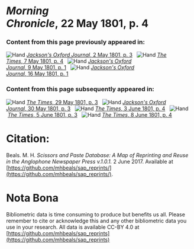 # *Morning Chronicle*, 22 May 1801, p. 4  
  
### Content from this page previously appeared in:  
![Hand](http://scissorsandpaste.net/wp-content/uploads/2017/06/smallhandpointer.png) [*Jackson's Oxford Journal*, 2 May 1801, p. 3](https://mhbeals.github.io/sap_html/Jackson's-Oxford-Journal/Jackson's-Oxford-Journal-2-May-1801-p-3)  
![Hand](http://scissorsandpaste.net/wp-content/uploads/2017/06/smallhandpointer.png) [*The Times*, 7 May 1801, p. 4](https://mhbeals.github.io/sap_html/The-Times/The-Times-7-May-1801-p-4)  
![Hand](http://scissorsandpaste.net/wp-content/uploads/2017/06/smallhandpointer.png) [*Jackson's Oxford Journal*, 9 May 1801, p. 1](https://mhbeals.github.io/sap_html/Jackson's-Oxford-Journal/Jackson's-Oxford-Journal-9-May-1801-p-1)  
![Hand](http://scissorsandpaste.net/wp-content/uploads/2017/06/smallhandpointer.png) [*Jackson's Oxford Journal*, 16 May 1801, p. 1](https://mhbeals.github.io/sap_html/Jackson's-Oxford-Journal/Jackson's-Oxford-Journal-16-May-1801-p-1)  
  
### Content from this page subsequently appeared in:  
![Hand](http://scissorsandpaste.net/wp-content/uploads/2017/06/smallhandpointer.png) [*The Times*, 29 May 1801, p. 3](https://mhbeals.github.io/sap_html/The-Times/The-Times-29-May-1801-p-3)  
![Hand](http://scissorsandpaste.net/wp-content/uploads/2017/06/smallhandpointer.png) [*Jackson's Oxford Journal*, 30 May 1801, p. 3](https://mhbeals.github.io/sap_html/Jackson's-Oxford-Journal/Jackson's-Oxford-Journal-30-May-1801-p-3)  
![Hand](http://scissorsandpaste.net/wp-content/uploads/2017/06/smallhandpointer.png) [*The Times*, 3 June 1801, p. 4](https://mhbeals.github.io/sap_html/The-Times/The-Times-3-June-1801-p-4)  
![Hand](http://scissorsandpaste.net/wp-content/uploads/2017/06/smallhandpointer.png) [*The Times*, 5 June 1801, p. 3](https://mhbeals.github.io/sap_html/The-Times/The-Times-5-June-1801-p-3)  
![Hand](http://scissorsandpaste.net/wp-content/uploads/2017/06/smallhandpointer.png) [*The Times*, 8 June 1801, p. 4](https://mhbeals.github.io/sap_html/The-Times/The-Times-8-June-1801-p-4)  


# Citation: 

Beals. M. H. *Scissors and Paste Database: A Map of Reprinting and Reuse in the Anglophone Newspaper Press v.1.0.1.* 2 June 2017. Available at [https://github.com/mhbeals/sap_reprints/](https://github.com/mhbeals/sap_reprints/). 

# Nota Bona

Bibliometric data is time consuming to produce but benefits us all. Please remember to cite or acknowledge this and any other bibliometric data you use in your research. All data is available CC-BY 4.0 at [https://github.com/mhbeals/sap_reprints](https://github.com/mhbeals/sap_reprints)